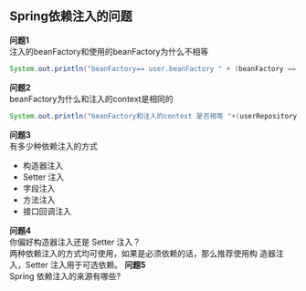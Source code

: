 ## **Spring依赖注入的问题**

**问题1**  
注入的beanFactory和使用的beanFactory为什么不相等
```java 
System.out.println("beanFactory== user.beanFactory " + (beanFactory == userRepository.getBeanFactory()));
```
**问题2**  
beanFactory为什么和注入的context是相同的 
```java
System.out.println("beanFactory和注入的context 是否相等 "+(userRepository.getApplicationContextObjectFactory().getObject() == beanFactory));
```

**问题3**  
有多少种依赖注入的方式
* 构造器注入
* Setter 注入
* 字段注入
* 方法注入
* 接口回调注入  

**问题4**  
你偏好构造器注入还是 Setter 注入？  
两种依赖注入的方式均可使用，如果是必须依赖的话，那么推荐使用构
造器注入，Setter 注入用于可选依赖。
**问题5**    
Spring 依赖注入的来源有哪些?
